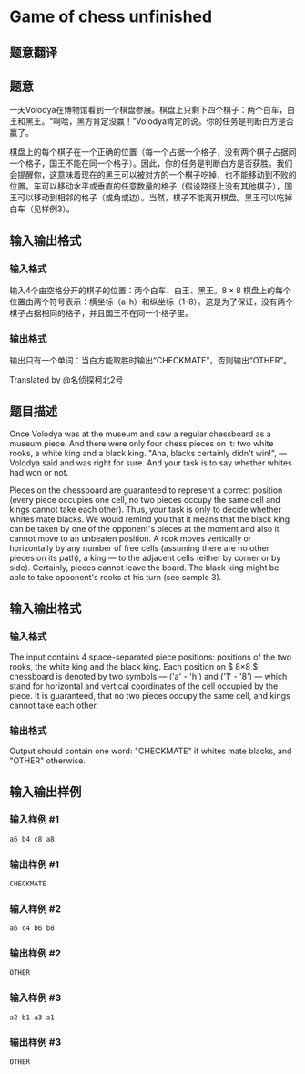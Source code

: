 # Game of chess unfinished

## 题意翻译

## 题意

一天Volodya在博物馆看到一个棋盘参展。棋盘上只剩下四个棋子：两个白车，白王和黑王。“啊哈，黑方肯定没赢！”Volodya肯定的说。你的任务是判断白方是否赢了。

棋盘上的每个棋子在一个正确的位置（每一个占据一个格子，没有两个棋子占据同一个格子，国王不能在同一个格子）。因此，你的任务是判断白方是否获胜。我们会提醒你，这意味着现在的黑王可以被对方的一个棋子吃掉，也不能移动到不败的位置。车可以移动水平或垂直的任意数量的格子（假设路径上没有其他棋子），国王可以移动到相邻的格子（或角或边）。当然，棋子不能离开棋盘。黑王可以吃掉白车（见样例3）。

## 输入输出格式

### 输入格式

输入4个由空格分开的棋子的位置：两个白车、白王、黑王。$8\times8$ 棋盘上的每个位置由两个符号表示：横坐标（a-h）和纵坐标（1-8）。这是为了保证，没有两个棋子占据相同的格子，并且国王不在同一个格子里。

### 输出格式

输出只有一个单词：当白方能取胜时输出“CHECKMATE”，否则输出“OTHER”。

Translated by @名侦探柯北2号 

## 题目描述

Once Volodya was at the museum and saw a regular chessboard as a museum piece. And there were only four chess pieces on it: two white rooks, a white king and a black king. "Aha, blacks certainly didn't win!", — Volodya said and was right for sure. And your task is to say whether whites had won or not.

Pieces on the chessboard are guaranteed to represent a correct position (every piece occupies one cell, no two pieces occupy the same cell and kings cannot take each other). Thus, your task is only to decide whether whites mate blacks. We would remind you that it means that the black king can be taken by one of the opponent's pieces at the moment and also it cannot move to an unbeaten position. A rook moves vertically or horizontally by any number of free cells (assuming there are no other pieces on its path), a king — to the adjacent cells (either by corner or by side). Certainly, pieces cannot leave the board. The black king might be able to take opponent's rooks at his turn (see sample 3).

## 输入输出格式

### 输入格式

The input contains 4 space-separated piece positions: positions of the two rooks, the white king and the black king. Each position on $ 8×8 $ chessboard is denoted by two symbols — ('a' - 'h') and ('1' - '8') — which stand for horizontal and vertical coordinates of the cell occupied by the piece. It is guaranteed, that no two pieces occupy the same cell, and kings cannot take each other.

### 输出格式

Output should contain one word: "CHECKMATE" if whites mate blacks, and "OTHER" otherwise.

## 输入输出样例

### 输入样例 #1

```cpp
a6 b4 c8 a8

```
### 输出样例 #1

```cpp
CHECKMATE

```
### 输入样例 #2

```cpp
a6 c4 b6 b8

```
### 输出样例 #2

```cpp
OTHER

```
### 输入样例 #3

```cpp
a2 b1 a3 a1

```
### 输出样例 #3

```cpp
OTHER

```

